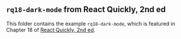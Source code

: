 ## `rq18-dark-mode` from React Quickly, 2nd ed

This folder contains the example `rq18-dark-mode`, which is featured in Chapter 18 of [React Quickly, 2nd ed](https://reactquickly.dev).
